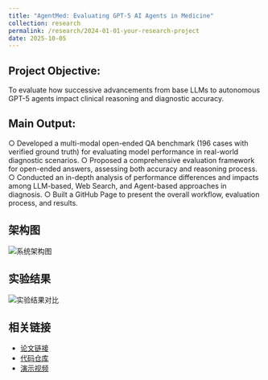 ```yaml
---
title: "AgentMed: Evaluating GPT-5 AI Agents in Medicine"
collection: research
permalink: /research/2024-01-01-your-research-project
date: 2025-10-05
---
```


## Project Objective:
To evaluate how successive advancements from base LLMs to autonomous GPT-5 agents impact clinical reasoning and diagnostic accuracy.

## Main Output:
○	Developed a multi-modal open-ended QA benchmark (196 cases with verified ground truth) for evaluating model performance in real-world diagnostic scenarios.
○	Proposed a comprehensive evaluation framework for open-ended answers, assessing both accuracy and reasoning process.
○	Conducted an in-depth analysis of performance differences and impacts among LLM-based, Web Search, and Agent-based approaches in diagnosis.
○	Built a GitHub Page to present the overall workflow, evaluation process, and results.


## 架构图
![系统架构图](/images/system-architecture.png)

## 实验结果
![实验结果对比](/images/experiment-results.png)

## 相关链接
- [论文链接](您的论文链接)
- [代码仓库](您的代码链接)
- [演示视频](您的演示链接)
